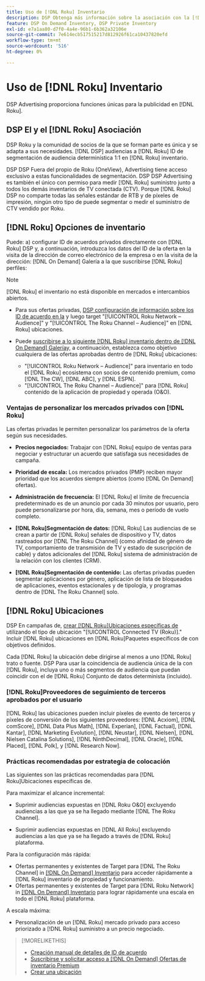 ```yaml
---
title: Uso de [!DNL Roku] Inventario
description: DSP Obtenga más información sobre la asociación con la [!DNL Roku], incluidas las opciones de inventario, los proveedores de seguimiento de terceros aprobados y las prácticas recomendadas para [!DNL Roku]Ubicaciones específicas de.
feature: DSP On Demand Inventory, DSP Private Inventory
exl-id: e7a1aa80-d7f0-4a4e-96b1-6b362a32106e
source-git-commit: 7e614ecb517515217d812926f61ca10437820efd
workflow-type: tm+mt
source-wordcount: '516'
ht-degree: 0%

---
```


# Uso de [!DNL Roku] Inventario

DSP Advertising proporciona funciones únicas para la publicidad en [!DNL Roku].

## DSP El y el [!DNL Roku] Asociación

DSP Roku y la comunidad de socios de la que se forman parte es única y se adapta a sus necesidades. [!DNL DSP] audiencias a [!DNL Roku] ID de segmentación de audiencia determinística 1:1 en [!DNL Roku] inventario.

DSP DSP Fuera del propio de Roku (OneView), Advertising tiene acceso exclusivo a estas funcionalidades de segmentación. DSP DSP Advertising es también el único con permiso para medir [!DNL Roku] suministro junto a todos los demás inventarios de TV conectada (CTV). Porque [!DNL Roku] DSP no comparte todas las señales estándar de RTB y de píxeles de impresión, ningún otro tipo de puede segmentar o medir el suministro de CTV vendido por Roku.

## [!DNL Roku] Opciones de inventario

Puede: a) configurar ID de acuerdos privados directamente con [!DNL Roku] DSP y, a continuación, introduzca los datos del ID de la oferta en la visita de la dirección de correo electrónico de la empresa o en la visita de la dirección: [!DNL On Demand] Galería a la que suscribirse [!DNL Roku] perfiles:

>[!NOTE]
>
>[!DNL Roku] el inventario no está disponible en mercados e intercambios abiertos.

* Para sus ofertas privadas, [DSP configuración de información sobre los ID de acuerdo en la](/help/dsp/inventory/deal-id-create.md) y luego target &quot;[!UICONTROL Roku Network – Audience]&quot; y &quot;[!UICONTROL The Roku Channel – Audience]&quot; en [!DNL Roku] ubicaciones.<!-- Or do you target the deal ID?? I see those strings for Roku On Demand inventory. Clarify if all Roku private deals will show up as one or the other of these in Roku Private inventory in Roku placement settings. -->

* Puede [suscribirse a lo siguiente [!DNL Roku] inventario dentro de [!DNL On Demand] Galería](/help/dsp/inventory/on-demand-inventory-subscribe.md)y, a continuación, establezca como objetivo cualquiera de las ofertas aprobadas dentro de [!DNL Roku] ubicaciones:

   * &quot;[!UICONTROL Roku Network – Audience]&quot; para inventario en todo el [!DNL Roku] ecosistema con socios de contenido premium, como [!DNL The CW], [!DNL ABC], y [!DNL ESPN].
   * &quot;[!UICONTROL The Roku Channel – Audience]&quot; para [!DNL Roku] contenido de la aplicación de propiedad y operada (O&amp;O).

### Ventajas de personalizar los mercados privados con [!DNL Roku]

Las ofertas privadas le permiten personalizar los parámetros de la oferta según sus necesidades.

* **Precios negociados:** Trabajar con [!DNL Roku] equipo de ventas para negociar y estructurar un acuerdo que satisfaga sus necesidades de campaña.

* **Prioridad de escala:** Los mercados privados (PMP) reciben mayor prioridad que los acuerdos siempre abiertos (como [!DNL On Demand] ofertas).

* **Administración de frecuencia:** El [!DNL Roku] el límite de frecuencia predeterminado es de un anuncio por cada 30 minutos por usuario, pero puede personalizarse por hora, día, semana, mes o período de vuelo completo.<!-- Within the DSP placement settings? NO - you negotiate this with Roku, but Christine to confirm with Amanda whether you should be able to edit this in placement. -->

* **[!DNL Roku]Segmentación de datos:** [!DNL Roku] Las audiencias de se crean a partir de [!DNL Roku] señales de dispositivo y TV, datos rastreados por [!DNL The Roku Channel] (como afinidad de género de TV, comportamiento de transmisión de TV y estado de suscripción de cable) y datos adicionales del [!DNL Roku] sistema de administración de la relación con los clientes (CRM).

* **[!DNL Roku]Segmentación de contenido:** Las ofertas privadas pueden segmentar aplicaciones por género, aplicación de lista de bloqueados de aplicaciones, eventos estacionales y de tipología, y programas dentro de [!DNL The Roku Channel] solo.

## [!DNL Roku] Ubicaciones

DSP En campañas de, [crear [!DNL Roku]Ubicaciones específicas de](/help/dsp/campaign-management/placements/placement-create.md) utilizando el tipo de ubicación &quot;[!UICONTROL Connected TV (Roku)].&quot; Incluir [!DNL Roku] ubicaciones en [!DNL Roku]Paquetes específicos de con objetivos definidos.

Cada [!DNL Roku] la ubicación debe dirigirse al menos a uno [!DNL Roku] trato o fuente. DSP Para usar la coincidencia de audiencia única de la con [!DNL Roku], incluya uno o más segmentos de audiencia que puedan coincidir con el de [!DNL Roku] Conjunto de datos determinista (incluido).

### [!DNL Roku]Proveedores de seguimiento de terceros aprobados por el usuario

[!DNL Roku] las ubicaciones pueden incluir píxeles de evento de terceros y píxeles de conversión de los siguientes proveedores:  [!DNL Acxiom], [!DNL comScore], [!DNL Data Plus Math], [!DNL Experian], [!DNL Factual], [!DNL Kantar], [!DNL Marketing Evolution], [!DNL Neustar], [!DNL Nielsen], [!DNL Nielsen Catalina Solutions], [!DNL NinthDecimal], [!DNL Oracle], [!DNL Placed], [!DNL Polk], y [!DNL Research Now].

### Prácticas recomendadas por estrategia de colocación

Las siguientes son las prácticas recomendadas para [!DNL Roku]Ubicaciones específicas de.

Para maximizar el alcance incremental:

* Suprimir audiencias expuestas en [!DNL Roku O&O] excluyendo audiencias a las que ya se ha llegado mediante [!DNL The Roku Channel].

* Suprimir audiencias expuestas en [!DNL All Roku] excluyendo audiencias a las que ya se ha llegado a través de [!DNL Roku] plataforma.

Para la configuración más rápida:

* Ofertas permanentes y existentes de Target para [!DNL The Roku Channel] in [[!DNL On Demand] Inventario](/help/dsp/inventory/on-demand-inventory-subscribe.md) para acceder rápidamente a [!DNL Roku] inventario de propiedad y funcionamiento.
* Ofertas permanentes y existentes de Target para [!DNL Roku Network] in [[!DNL On Demand] Inventario](/help/dsp/inventory/on-demand-inventory-subscribe.md) para lograr rápidamente una escala en todo el [!DNL Roku] plataforma.

A escala máxima:

* Personalización de un [!DNL Roku] mercado privado para acceso priorizado a [!DNL Roku] suministro a un precio negociado.

>[!MORELIKETHIS]
>
>* [Creación manual de detalles de ID de acuerdo](/help/dsp/inventory/deal-id-create.md)
> * [Suscribirse y solicitar acceso a [!DNL On Demand] Ofertas de inventario Premium](/help/dsp/inventory/on-demand-inventory-subscribe.md)
>* [Crear una ubicación](/help/dsp/campaign-management/placements/placement-create.md)

